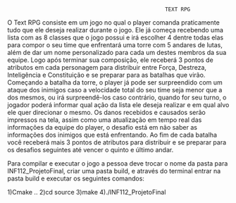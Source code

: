                                                       TEXT RPG
O Text RPG consiste em um jogo no qual o player comanda praticamente tudo que ele deseja realizar durante o jogo. Ele já começa recebendo uma lista com as 8 classes que o jogo possui e irá escolher 4 dentre todas elas para compor o seu time que enfrentará uma torre com 5 andares de lutas, além de dar um nome personalizado para cada um destes membros da sua equipe. Logo após terminar sua composição, ele receberá 3 pontos de atributos em cada personagem para distribuir entre Força, Destreza, Inteligência e Constituição e se preparar para as batalhas que virão.
Começando a batalha da torre, o player já pode ser surpreendido com um ataque dos inimigos caso a velocidade total do seu time seja menor que a dos mesmos, ou irá surpreendê-los caso contrário, quando for seu turno, o jogador poderá informar qual ação da lista ele deseja realizar e em qual alvo ele quer direcionar o mesmo. Os danos recebidos e causados serão impressos na tela, assim como uma atualização em tempo real das informações da equipe do player, o desafio está em não saber as informações dos inimigos que está enfrentando. Ao fim de cada batalha você receberá mais 3 pontos de atributos para distribuir e se preparar para os desafios seguintes até vencer o quinto e último andar.


Para compilar e executar o jogo a pessoa deve trocar o nome da pasta para INF112_ProjetoFinal, criar uma pasta build, e 
através do terminal entrar na pasta build e executar os seguintes comandos:

1)Cmake ..
2)cd source
3)make
4)./INF112_ProjetoFinal
